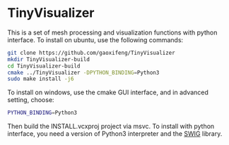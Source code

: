 # TinyVisualizer

This is a set of mesh processing and visualization functions with python interface.
To install on ubuntu, use the following commands:

```sh
git clone https://github.com/gaoxifeng/TinyVisualizer
mkdir TinyVisualizer-build
cd TinyVisualizer-build
cmake ../TinyVisualizer -DPYTHON_BINDING=Python3
sudo make install -j6
```

To install on windows, use the cmake GUI interface, and in advanced setting, choose:
```sh
PYTHON_BINDING=Python3
```
Then build the INSTALL.vcxproj project via msvc. To install with python interface, you need a version of Python3 interpreter and the [SWIG](https://www.swig.org/download.html) library.